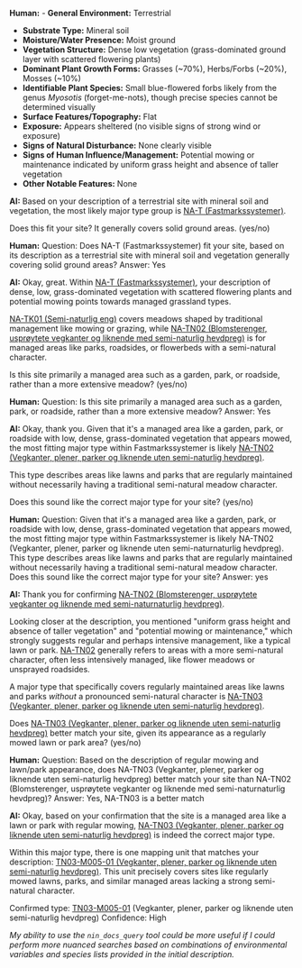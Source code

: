 **Human:** - **General Environment:** Terrestrial  
- **Substrate Type:** Mineral soil  
- **Moisture/Water Presence:** Moist ground  
- **Vegetation Structure:** Dense low vegetation (grass-dominated ground layer with scattered flowering plants)  
- **Dominant Plant Growth Forms:** Grasses (~70%), Herbs/Forbs (~20%), Mosses (~10%)  
- **Identifiable Plant Species:** Small blue-flowered forbs likely from the genus *Myosotis* (forget-me-nots), though precise species cannot be determined visually  
- **Surface Features/Topography:** Flat  
- **Exposure:** Appears sheltered (no visible signs of strong wind or exposure)  
- **Signs of Natural Disturbance:** None clearly visible  
- **Signs of Human Influence/Management:** Potential mowing or maintenance indicated by uniform grass height and absence of taller vegetation  
- **Other Notable Features:** None

**AI:** Based on your description of a terrestrial site with mineral soil and vegetation, the most likely major type group is [NA-T (Fastmarkssystemer)](https://naturinorge.artsdatabanken.no/Naturtype/NINPS13/NA-T).

Does this fit your site? It generally covers solid ground areas. (yes/no)

**Human:** Question: Does NA-T (Fastmarkssystemer) fit your site, based on its description as a terrestrial site with mineral soil and vegetation generally covering solid ground areas? 
Answer: Yes

**AI:** Okay, great. Within [NA-T (Fastmarkssystemer)](https://naturinorge.artsdatabanken.no/Naturtype/NINPS13/NA-T), your description of dense, low, grass-dominated vegetation with scattered flowering plants and potential mowing points towards managed grassland types.

[NA-TK01 (Semi-naturlig eng)](https://naturinorge.artsdatabanken.no/Naturtype/NINPS13/NA-TK01) covers meadows shaped by traditional management like mowing or grazing, while [NA-TN02 (Blomsterenger, usprøytete vegkanter og liknende med semi-naturlig hevdpreg)](https://naturinorge.artsdatabanken.no/Naturtype/NINPS13/NA-TN02) is for managed areas like parks, roadsides, or flowerbeds with a semi-natural character.

Is this site primarily a managed area such as a garden, park, or roadside, rather than a more extensive meadow? (yes/no)

**Human:** Question: Is this site primarily a managed area such as a garden, park, or roadside, rather than a more extensive meadow? 
Answer: Yes

**AI:** Okay, thank you. Given that it's a managed area like a garden, park, or roadside with low, dense, grass-dominated vegetation that appears mowed, the most fitting major type within Fastmarkssystemer is likely [NA-TN02 (Vegkanter, plener, parker og liknende uten semi-naturlig hevdpreg)](https://naturinorge.artsdatabanken.no/Naturtype/NINPS13/NA-TN02).

This type describes areas like lawns and parks that are regularly maintained without necessarily having a traditional semi-natural meadow character.

Does this sound like the correct major type for your site? (yes/no)

**Human:** Question: Given that it's a managed area like a garden, park, or roadside with low, dense, grass-dominated vegetation that appears mowed, the most fitting major type within Fastmarkssystemer is likely NA-TN02 (Vegkanter, plener, parker og liknende uten semi-naturnaturlig hevdpreg). This type describes areas like lawns and parks that are regularly maintained without necessarily having a traditional semi-natural meadow character. Does this sound like the correct major type for your site? 
Answer: yes

**AI:** Thank you for confirming [NA-TN02 (Blomsterenger, usprøytete vegkanter og liknende med semi-naturnaturlig hevdpreg)](https://naturinorge.artsdatabanken.no/Naturtype/NINPS13/NA-TN02).

Looking closer at the description, you mentioned "uniform grass height and absence of taller vegetation" and "potential mowing or maintenance," which strongly suggests regular and perhaps intensive management, like a typical lawn or park. [NA-TN02](https://naturinorge.artsdatabanken.no/Naturtype/NINPS13/NA-TN02) generally refers to areas with a more semi-natural character, often less intensively managed, like flower meadows or unsprayed roadsides.

A major type that specifically covers regularly maintained areas like lawns and parks *without* a pronounced semi-natural character is [NA-TN03 (Vegkanter, plener, parker og liknende uten semi-naturlig hevdpreg)](https://naturinorge.artsdatabanken.no/Naturtype/NINPS13/NA-TN03).

Does [NA-TN03 (Vegkanter, plener, parker og liknende uten semi-naturlig hevdpreg)](https://naturinorge.artsdatabanken.no/Naturtype/NINPS13/NA-TN03) better match your site, given its appearance as a regularly mowed lawn or park area? (yes/no)

**Human:** Question: Based on the description of regular mowing and lawn/park appearance, does NA-TN03 (Vegkanter, plener, parker og liknende uten semi-naturlig hevdpreg) better match your site than NA-TN02 (Blomsterenger, usprøytete vegkanter og liknende med semi-naturnaturlig hevdpreg)? 
Answer: Yes, NA-TN03 is a better match

**AI:** Okay, based on your confirmation that the site is a managed area like a lawn or park with regular mowing, [NA-TN03 (Vegkanter, plener, parker og liknende uten semi-naturlig hevdpreg)](https://naturinorge.artsdatabanken.no/Naturtype/NINPS13/NA-TN03) is indeed the correct major type.

Within this major type, there is one mapping unit that matches your description: [TN03-M005-01 (Vegkanter, plener, parker og liknende uten semi-naturlig hevdpreg)](https://naturinorge.artsdatabanken.no/Naturtype/NINPS13/NiN-3.0-T-C-PE-NA-MB-TN03-M005-01). This unit precisely covers sites like regularly mowed lawns, parks, and similar managed areas lacking a strong semi-natural character.

Confirmed type: [TN03-M005-01](https://naturinorge.artsdatabanken.no/Naturtype/NINPS13/NiN-3.0-T-C-PE-NA-MB-TN03-M005-01) (Vegkanter, plener, parker og liknende uten semi-naturlig hevdpreg)
Confidence: High

*My ability to use the `nin_docs_query` tool could be more useful if I could perform more nuanced searches based on combinations of environmental variables and species lists provided in the initial description.*